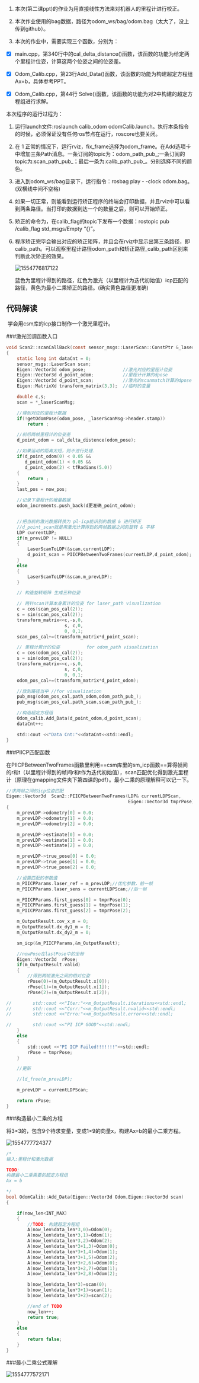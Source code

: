 1.    本次(第二课ppt)的作业为用直接线性方法来对机器人的里程计进行校正。

2.    本次作业使用的bag数据，路径为odom_ws/bag/odom.bag（太大了，没上传到github）。

3.    本次的作业中，需要实现三个函数，分别为：

 -   [x] main.cpp，第340行中的cal_delta_distance()函数，该函数的功能为给定两个里程计位姿，计算这两个位姿之间的位姿差。

 -   [x] Odom_Calib.cpp，第23行Add_Data()函数，该函数的功能为构建超定方程组Ax=b，具体参考PPT。

 -   [x] Odom_Calib.cpp，第44行 Solve()函数，该函数的功能为对2中构建的超定方程组进行求解。


本次程序的运行过程为：
1.    运行launch文件:roslaunch  calib_odom odomCalib.launch。执行本条指令的时候，必须保证没有任何ros节点在运行，roscore也要关闭。

2.    在 1 正常的情况下，运行rviz，fix_frame选择为odom_frame。在Add选项卡中增加三条Path消息。一条订阅的topic为：odom_path_pub_;一条订阅的topic为:scan_path_pub_；最后一条为:calib_path_pub_。分别选择不同的颜色。

3.    进入到odom_ws/bag目录下，运行指令：rosbag play - -clock odom.bag。(双横线中间不空格)

4.    如果一切正常，则能看到运行矫正程序的终端会打印数据，并且rviz中可以看到两条路径。当打印的数据到达一个的数量之后，则可以开始矫正。

5.    矫正的命令为，在calib_flag的topic下发布一个数据：rostopic pub /calib_flag std_msgs/Empty “{}”。

6.    程序矫正完毕会输出对应的矫正矩阵，并且会在rviz中显示出第三条路径，即calib_path。可以观察里程计路径odom_path和矫正路径_calib_path区别来判断此次矫正的效果。

      ![1554776817122](README.assets/1554776817122.png)

      蓝色为里程计得到的路径，红色为激光（以里程计为迭代初始值）icp匹配的路径，黄色为最小二乘矫正的路径。(确实黄色路径更准确)

## 代码解读

​	学会用csm库的icp接口制作一个激光里程计。

###激光回调函数入口

```c
void Scan2::scanCallBack(const sensor_msgs::LaserScan::ConstPtr &_laserScanMsg)
{
    static long int dataCnt = 0;
    sensor_msgs::LaserScan scan;
    Eigen::Vector3d odom_pose;              //激光对应的里程计位姿
    Eigen::Vector3d d_point_odom;           //里程计计算的dpose
    Eigen::Vector3d d_point_scan;           //激光的scanmatch计算的dpose
    Eigen::MatrixXd transform_matrix(3,3);  //临时的变量

    double c,s;
    scan = *_laserScanMsg;

    //得到对应的里程计数据
    if(!getOdomPose(odom_pose, _laserScanMsg->header.stamp))
        return ;

    //前后两帧里程计的位姿差
    d_point_odom = cal_delta_distence(odom_pose);

    //如果运动的距离太短，则不进行处理．
    if(d_point_odom(0) < 0.05 &&
       d_point_odom(1) < 0.05 &&
       d_point_odom(2) < tfRadians(5.0))
    {
        return ;
    }
    last_pos = now_pos;

    //记录下里程计的增量数据
    odom_increments.push_back(d更准确_point_odom);


    //把当前的激光数据转换为 pl-icp能识别的数据 & 进行矫正
    //d_point_scan就是用激光计算得到的两帧数据之间的旋转 & 平移
    LDP currentLDP;
    if(m_prevLDP != NULL)
    {
        LaserScanToLDP(&scan,currentLDP);
        d_point_scan = PIICPBetweenTwoFrames(currentLDP,d_point_odom);
    }
    else
    {
        LaserScanToLDP(&scan,m_prevLDP);
    }

    // 构造旋转矩阵 生成三种位姿

    // 两针scan计算本身累计的位姿 for laser_path visualization
    c = cos(scan_pos_cal(2));
    s = sin(scan_pos_cal(2));
    transform_matrix<<c,-s,0,
                      s, c,0,
                      0, 0,1;
    scan_pos_cal+=(transform_matrix*d_point_scan);

    // 里程计累计的位姿          for odom_path visualization
    c = cos(odom_pos_cal(2));
    s = sin(odom_pos_cal(2));
    transform_matrix<<c,-s,0,
                      s, c,0,
                      0, 0,1;
    odom_pos_cal+=(transform_matrix*d_point_odom);

    //放到路径当中 //for visualization
    pub_msg(odom_pos_cal,path_odom,odom_path_pub_);
    pub_msg(scan_pos_cal,path_scan,scan_path_pub_);

    //构造超定方程组
    Odom_calib.Add_Data(d_point_odom,d_point_scan);
    dataCnt++;

    std::cout <<"Data Cnt:"<<dataCnt<<std::endl;
}
```

###PIICP匹配函数

​	在PIICPBetweenTwoFrames函数里利用==csm库里的sm_icp函数==算得帧间的r和t（以里程计得到的帧间r和t作为迭代初始值），scan匹配优化得到激光里程计（原理在gmapping文件夹下第四课的pdf）。最小二乘的原理解释可以记一下。

```c
//求两帧之间的icp位姿匹配
Eigen::Vector3d  Scan2::PIICPBetweenTwoFrames(LDP& currentLDPScan,
                                              Eigen::Vector3d tmprPose)
{
    m_prevLDP->odometry[0] = 0.0;
    m_prevLDP->odometry[1] = 0.0;
    m_prevLDP->odometry[2] = 0.0;

    m_prevLDP->estimate[0] = 0.0;
    m_prevLDP->estimate[1] = 0.0;
    m_prevLDP->estimate[2] = 0.0;

    m_prevLDP->true_pose[0] = 0.0;
    m_prevLDP->true_pose[1] = 0.0;
    m_prevLDP->true_pose[2] = 0.0;

    //设置匹配的参数值
    m_PIICPParams.laser_ref = m_prevLDP;//优化参数，前一帧
    m_PIICPParams.laser_sens = currentLDPScan;//后一帧

    m_PIICPParams.first_guess[0] = tmprPose(0);
    m_PIICPParams.first_guess[1] = tmprPose(1);
    m_PIICPParams.first_guess[2] = tmprPose(2);

    m_OutputResult.cov_x_m = 0;
    m_OutputResult.dx_dy1_m = 0;
    m_OutputResult.dx_dy2_m = 0;

    sm_icp(&m_PIICPParams,&m_OutputResult);

    //nowPose在lastPose中的坐标
    Eigen::Vector3d  rPose;
    if(m_OutputResult.valid)
    {
        //得到两帧激光之间的相对位姿
        rPose(0)=(m_OutputResult.x[0]);
        rPose(1)=(m_OutputResult.x[1]);
        rPose(2)=(m_OutputResult.x[2]);

//        std::cout <<"Iter:"<<m_OutputResult.iterations<<std::endl;
//        std::cout <<"Corr:"<<m_OutputResult.nvalid<<std::endl;
//        std::cout <<"Erro:"<<m_OutputResult.error<<std::endl;

//        std::cout <<"PI ICP GOOD"<<std::endl;
    }
    else
    {
        std::cout <<"PI ICP Failed!!!!!!!"<<std::endl;
        rPose = tmprPose;
    }

    //更新

    //ld_free(m_prevLDP);

    m_prevLDP = currentLDPScan;

    return rPose;
}
```

###构造最小二乘的方程

​	将3×3的，包含9个待求变量，变成1×9的向量x，构建Ax=b的最小二乘方程。

![1554777724377](README.assets/1554777724377.png)

```c
/*
输入:里程计和激光数据

TODO:
构建最小二乘需要的超定方程组
Ax = b

*/
bool OdomCalib::Add_Data(Eigen::Vector3d Odom,Eigen::Vector3d scan)
{

    if(now_len<INT_MAX)
    {
        //TODO: 构建超定方程组
        A(now_len%data_len*3,0)=Odom(0);
        A(now_len%data_len*3,1)=Odom(1);
        A(now_len%data_len*3,2)=Odom(2);
        A(now_len%data_len*3+1,3)=Odom(0);
        A(now_len%data_len*3+1,4)=Odom(1);
        A(now_len%data_len*3+1,5)=Odom(2);
        A(now_len%data_len*3+2,6)=Odom(0);
        A(now_len%data_len*3+2,7)=Odom(1);
        A(now_len%data_len*3+2,8)=Odom(2);

        b(now_len%data_len*3)=scan(0);
        b(now_len%data_len*3+1)=scan(1);
        b(now_len%data_len*3+2)=scan(2);

        //end of TODO
        now_len++;
        return true;
    }
    else
    {
        return false;
    }
}
```

###最小二乘公式理解

![1554777572171](README.assets/1554777572171.png)
